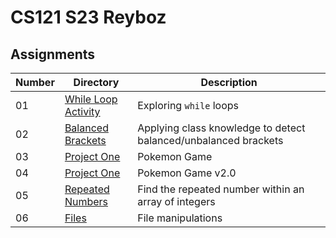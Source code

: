 # CS121 S23 Reyboz

## Assignments

| Number | Directory                                                                                         | Description                                                     |
|--------|---------------------------------------------------------------------------------------------------|-----------------------------------------------------------------|
| 01     | [While Loop Activity](https://github.com/SeanReyboz/CS121-S23-Reyboz/tree/main/whileLoopActivity) | Exploring `while` loops                                         |
| 02     | [Balanced Brackets](https://github.com/SeanReyboz/CS121-S23-Reyboz/tree/main/stackBrackets)       | Applying class knowledge to detect balanced/unbalanced brackets | 
| 03     | [Project One](https://github.com/SeanReyboz/CS121-S23-Reyboz/tree/main/Project1)                  | Pokemon Game                                                    | 
| 04     | [Project One](https://github.com/SeanReyboz/CS121-S23-Reyboz/tree/main/Project2)                  | Pokemon Game v2.0                                               | 
| 05     | [Repeated Numbers](https://github.com/SeanReyboz/CS121-S23-Reyboz/tree/main/repeatedNumber)       | Find the repeated number within an array of integers            | 
| 06     | [Files](https://github.com/SeanReyboz/CS121-S23-Reyboz/tree/main/repeatedNumber)                  | File manipulations                                              | 
